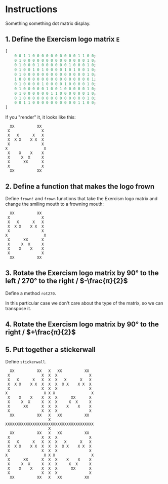 # Instructions

Something something dot matrix display.

<!-- TODO: This needs to be phrased better. -->

## 1. Define the Exercism logo matrix `E`

```julia
[
    0 0 1 1 0 0 0 0 0 0 0 0 0 0 1 1 0 0;
    0 1 0 0 0 0 0 0 0 0 0 0 0 0 0 0 1 0;
    0 1 0 0 0 1 0 0 0 0 0 0 1 0 0 0 1 0;
    0 1 0 0 1 0 1 0 0 0 0 1 0 1 0 0 1 0;
    0 1 0 0 0 0 0 0 0 0 0 0 0 0 0 0 1 0;
    1 0 0 0 0 0 0 0 0 0 0 0 0 0 0 0 0 1;
    0 1 0 0 0 0 1 0 0 0 0 1 0 0 0 0 1 0;
    0 1 0 0 0 0 0 1 0 0 1 0 0 0 0 0 1 0;
    0 1 0 0 0 0 0 0 1 1 0 0 0 0 0 0 1 0;
    0 1 0 0 0 0 0 0 0 0 0 0 0 0 0 0 1 0;
    0 0 1 1 0 0 0 0 0 0 0 0 0 0 1 1 0 0;
]
```

If you "render" <!-- TODO print/render/whatever fits the theme --> it, it looks like this:

```
  XX          XX
 X              X
 X   X      X   X
 X  X X    X X  X
 X              X
X                X
 X    X    X    X
 X     X  X     X
 X      XX      X
 X              X
  XX          XX
```

## 2. Define a function that makes the logo frown

Define `frown!` and `frown` functions that take the Exercism logo matrix and change the smiling mouth to a frowning mouth:

```
  XX          XX
 X              X
 X   X      X   X
 X  X X    X X  X
 X              X
X                X
 X      XX      X
 X     X  X     X
 X    X    X    X
 X              X
  XX          XX
```

## 3. Rotate the Exercism logo matrix by 90° to the left / 270° to the right / $-\frac{π}{2}$

Define a method `rot270`.

In this particular case we don't care about the type of the matrix, so we can transpose it.

## 4. Rotate the Exercism logo matrix by 90° to the right / $+\frac{π}{2}$

## 5. Put together a stickerwall

Define `stickerwall`.

```
  XX          XX   X   XX          XX
 X              X  X  X              X
 X   X      X   X  X  X   X      X   X
 X  X X    X X  X  X  X  X X    X X  X
 X              X  X  X              X
X                X X X                X
 X    X    X    X  X  X      XX      X
 X     X  X     X  X  X     X  X     X
 X      XX      X  X  X    X    X    X
 X              X  X  X              X
  XX          XX   X   XX          XX
                   X
XXXXXXXXXXXXXXXXXXXXXXXXXXXXXXXXXXXXXXX
                   X
  XX          XX   X   XX          XX
 X              X  X  X              X
 X   X      X   X  X  X   X      X   X
 X  X X    X X  X  X  X  X X    X X  X
 X              X  X  X              X
X                X X X                X
 X      XX      X  X  X    X    X    X
 X     X  X     X  X  X     X  X     X
 X    X    X    X  X  X      XX      X
 X              X  X  X              X
  XX          XX   X   XX          XX
```
